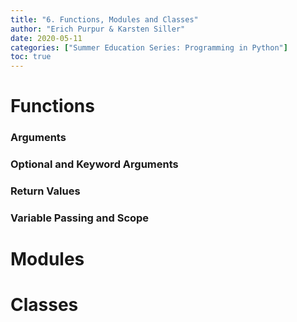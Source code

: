 ```yaml
---
title: "6. Functions, Modules and Classes"
author: "Erich Purpur & Karsten Siller"
date: 2020-05-11
categories: ["Summer Education Series: Programming in Python"]
toc: true
---
```


# Functions

### Arguments

### Optional and Keyword Arguments

### Return Values

### Variable Passing and Scope

# Modules

# Classes